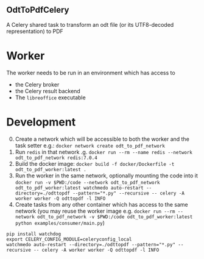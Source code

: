 OdtToPdfCelery
--------------

A Celery shared task to transform an odt file (or its UTF8-decoded representation) to PDF

Worker
======

The worker needs to be run in an environment which has access to
- the Celery broker
- the Celery result backend
- The `libreoffice` executable

Development
===========

0. Create a network which will be accessible to both the worker and the task setter e.g.: `docker network create odt_to_pdf_network`
1. Run `redis` in that network .g. `docker run --rm --name redis --network odt_to_pdf_network redis:7.0.4` 
2. Build the docker image: `docker build -f docker/Dockerfile -t odt_to_pdf_worker:latest .`
3. Run the worker in the same network, optionally mounting the code into it `docker run -v $PWD:/code --network odt_to_pdf_network odt_to_pdf_worker:latest watchmedo auto-restart --directory=./odttopdf --pattern="*.py" --recursive -- celery -A worker worker -Q odttopdf -l INFO`
4. Create tasks from any other container which has access to the same network (you may reuse the worker image e.g. `docker run --rm --network odt_to_pdf_network -v $PWD:/code odt_to_pdf_worker:latest python examples/consumer/main.py`)


```
pip install watchdog
export CELERY_CONFIG_MODULE=celeryconfig_local
watchmedo auto-restart --directory=./odttopdf --pattern="*.py" --recursive -- celery -A worker worker -Q odttopdf -l INFO
```